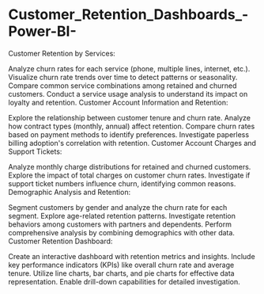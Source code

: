 # Customer_Retention_Dashboards_-Power-BI-

Customer Retention by Services:

Analyze churn rates for each service (phone, multiple lines, internet, etc.).
Visualize churn rate trends over time to detect patterns or seasonality.
Compare common service combinations among retained and churned customers.
Conduct a service usage analysis to understand its impact on loyalty and retention.
Customer Account Information and Retention:

Explore the relationship between customer tenure and churn rate.
Analyze how contract types (monthly, annual) affect retention.
Compare churn rates based on payment methods to identify preferences.
Investigate paperless billing adoption's correlation with retention.
Customer Account Charges and Support Tickets:

Analyze monthly charge distributions for retained and churned customers.
Explore the impact of total charges on customer churn rates.
Investigate if support ticket numbers influence churn, identifying common reasons.
Demographic Analysis and Retention:

Segment customers by gender and analyze the churn rate for each segment.
Explore age-related retention patterns.
Investigate retention behaviors among customers with partners and dependents.
Perform comprehensive analysis by combining demographics with other data.
Customer Retention Dashboard:

Create an interactive dashboard with retention metrics and insights.
Include key performance indicators (KPIs) like overall churn rate and average tenure.
Utilize line charts, bar charts, and pie charts for effective data representation.
Enable drill-down capabilities for detailed investigation.
